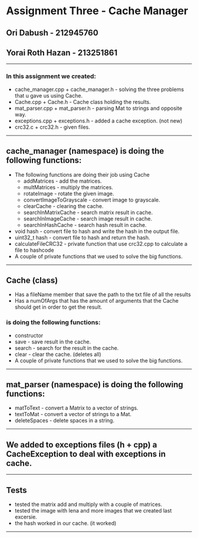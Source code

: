 # Assignment Three - Cache Manager
## Ori Dabush - 212945760
## Yorai Roth Hazan - 213251861
* * *
### In this assignment we created:
* cache_manager.cpp + cache_manager.h - solving the three problems that u gave us using Cache.
* Cache.cpp + Cache.h - Cache class holding the results.
* mat_parser.cpp + mat_parser.h - parsing Mat to strings and opposite way.
* exceptions.cpp + exceptions.h - added a cache exception. (not new)
* crc32.c + crc32.h - given files.
* * *
##  cache_manager (namespace) is doing the following functions:
* The following functions are doing their job using Cache
  * addMatrices - add the matrices.
  * multMatrices - multiply the matrices.
  * rotateImage - rotate the given image.
  * convertImageToGrayscale - convert image to grayscale.
  * clearCache - clearing the cache.
  * searchInMatrixCache - search matrix result in cache.
  * searchInImageCache - search image result in cache.
  * searchInHashCache - search hash result in cache.
* void hash - convert file to hash and write the hash in the output file.
* uint32_t hash - convert file to hash and return the hash.
* calculateFileCRC32 - private function that use crc32.cpp to calculate a file to hashcode
* A couple of private functions that we used to solve the big functions.
* * *
## Cache (class)
* Has a fileName member that save the path to the txt file of all the results
* Has a numOfArgs that has the amount of arguments that the Cache should get in order to get the result.
### is doing the following functions:
* constructor
* save - save result in the cache.
* search - search for the result in the cache.
* clear - clear the cache. (deletes all)
* A couple of private functions that we used to solve the big functions.
* * *
## mat_parser (namespace) is doing the following functions:
* matToText - convert a Matrix to a vector of strings.
* textToMat - convert a vector of strings to a Mat.
* deleteSpaces - delete spaces in a string.
* * *
## We added to exceptions files (h + cpp) a CacheException to deal with exceptions in cache.
* * *
## Tests
* tested the matrix add and multiply with a couple of matrices.
* tested the image with lena and more images that we created last excersie.
* the hash worked in our cache. (it worked)
* * *
